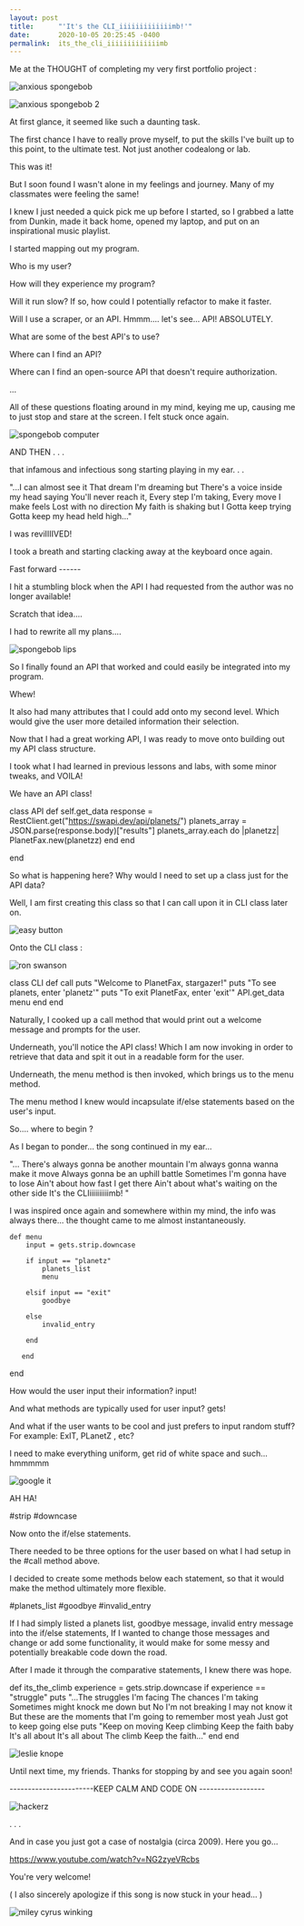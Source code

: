```yaml
---
layout: post
title:      "'It's the CLI_iiiiiiiiiiiiimb!'"
date:       2020-10-05 20:25:45 -0400
permalink:  its_the_cli_iiiiiiiiiiiiimb
---
```






Me at the THOUGHT of completing my very first portfolio project :



![anxious spongebob](https://media.giphy.com/media/HThocT5vEPT9K/giphy.gif)

![anxious spongebob 2](https://media.giphy.com/media/tvU9iTev6uBIQ/giphy.gif)




At first glance, it seemed like such a daunting task. 


The first chance I have to really prove myself, to put the skills I've built up to this point, to the ultimate test. Not just another codealong or lab.


This was it!


But I soon found I wasn't alone in my feelings and journey. Many of my classmates were feeling the same! 


I knew I just needed a quick pick me up before I started, so I grabbed a latte from Dunkin, made it back home, opened my laptop, and put on an inspirational music playlist. 


I started mapping out my program. 

Who is my user? 

How will they experience my program? 

Will it run slow? If so, how could I potentially refactor to make it faster. 

Will I use a scraper, or an API. Hmmm.... let's see... API! ABSOLUTELY. 

What are some of the best API's to use? 

Where can I find an API? 

Where can I find an open-source API that doesn't require authorization. 

... 


All of these questions floating around in my mind, keying me up, causing me to just stop and stare at the screen.  I felt stuck once again.




![spongebob computer](https://media.giphy.com/media/DBW3BniaWrFo4/giphy.gif)





AND THEN . . . 

that infamous and infectious song starting playing in my ear. . .


"...I can almost see it
That dream I'm dreaming but
There's a voice inside my head saying
You'll never reach it,
Every step I'm taking,
Every move I make feels
Lost with no direction
My faith is shaking but I
Gotta keep trying
Gotta keep my head held high..."


I was reviIIIIVED!



I took a breath and starting clacking away at the keyboard once again. 


Fast forward ------ 


I hit a stumbling block when the API I had requested from the author was no longer available!


Scratch that idea....


I had to rewrite all my plans.... 



![spongebob lips](https://media.giphy.com/media/xTeV7WNYcKddLV5R3G/giphy.gif)




So I finally found an API that worked and could easily be integrated into my program. 


Whew!


It also had many attributes that I could add onto my second level. Which would give the user more detailed information their selection. 


Now that I had a great working API, I was ready to move onto building out my API class structure. 


I took what I had learned in previous lessons and labs, with some minor tweaks, and VOILA!


We have an API class!


class API
    def self.get_data
        response = RestClient.get("https://swapi.dev/api/planets/")
        planets_array = JSON.parse(response.body)["results"]
        planets_array.each do |planetzz|
            PlanetFax.new(planetzz)
        end
    end

end


So what is happening here?  Why would I need to set up a class just for the API data? 

Well, I am first creating this class so that I can call upon it in CLI class later on. 



![easy button](https://media.giphy.com/media/Rl9Yqavfj2Ula/giphy.gif)








Onto the CLI class :







![ron swanson](https://media.giphy.com/media/NJlMya8d3RNCw/giphy.gif)









  class CLI 
		 def call
        puts "Welcome to PlanetFax, stargazer!"
        puts "To see planets, enter 'planetz'"
        puts "To exit PlanetFax, enter 'exit'"
        API.get_data
        menu
       end
	end
		
		
		
		
		
		
Naturally, I cooked up a call method that would print out a welcome message and prompts for the user. 

Underneath, you'll notice the API class! Which I am now invoking in order to retrieve that data and spit it out in a readable form for the user. 

Underneath, the menu method is then invoked, which brings us to the menu method. 


The menu method I knew would incapsulate if/else statements based on the user's input. 


So....  where to begin ?


As I began to ponder... the song continued in my ear... 


"... There's always gonna be another mountain
I'm always gonna wanna make it move
Always gonna be an uphill battle
Sometimes I'm gonna have to lose
Ain't about how fast I get there
Ain't about what's waiting on the other side
It's the CLIiiiiiiiiiimb! "



I was inspired once again and somewhere within my mind, the info was always there... the thought came to me almost instantaneously. 






    def menu
        input = gets.strip.downcase

        if input == "planetz"
            planets_list
            menu

        elsif input == "exit"
            goodbye

        else
            invalid_entry

        end
				
	   end
end



How would the user input their information?       input!

And what methods are typically used for user input?    gets!

And what if the user wants to be cool and just prefers to input random stuff?   For example:   ExIT,   PLanetZ    ,  etc?

I need to make everything uniform, get rid of white space and such... hmmmmm



![google it](https://media.giphy.com/media/3FiM7pXSNJNSqffreb/giphy.gif)




AH HA! 

#strip    #downcase


Now onto the if/else statements. 

There needed to be three options for the user based on what I had setup in the #call method above. 

I decided to create some methods below each statement, so that it would make the method ultimately more flexible.  


#planets_list      #goodbye     #invalid_entry



If I had simply listed a planets list, goodbye message, invalid entry message into the if/else statements, If I wanted to change those messages and change or add some functionality, it would make for some messy and potentially breakable code down the road. 



After I made it through the comparative statements, I knew there was hope. 



def  its_the_climb
   experience = gets.strip.downcase
   if experience == "struggle"
       puts
         "...The struggles I'm facing
         The chances I'm taking
         Sometimes might knock me down but
         No I'm not breaking
         I may not know it
         But these are the moments that
         I'm going to remember most yeah
         Just got to keep going
   else
         puts
        "Keep on moving
         Keep climbing
         Keep the faith baby
         It's all about
         It's all about
         The climb
         Keep the faith..."
	end
end







![leslie knope](https://media.giphy.com/media/p0OJ2Pn79Qqu4/giphy.gif)









Until next time, my friends. Thanks for stopping by and see you again soon!







 -----------------------KEEP CALM AND CODE ON ------------------
 
 
 
 
 
 
 ![hackerz](https://media.giphy.com/media/xT8qBgHkfCACqvjJny/giphy.gif)










. . .


And in case you just got a case of nostalgia (circa 2009).  Here you go...


https://www.youtube.com/watch?v=NG2zyeVRcbs


You're very welcome!

( I also sincerely apologize if this song is now stuck in your head... )



![miley cyrus winking](https://media.giphy.com/media/4ejXFozWGT1HG/giphy.gif)







